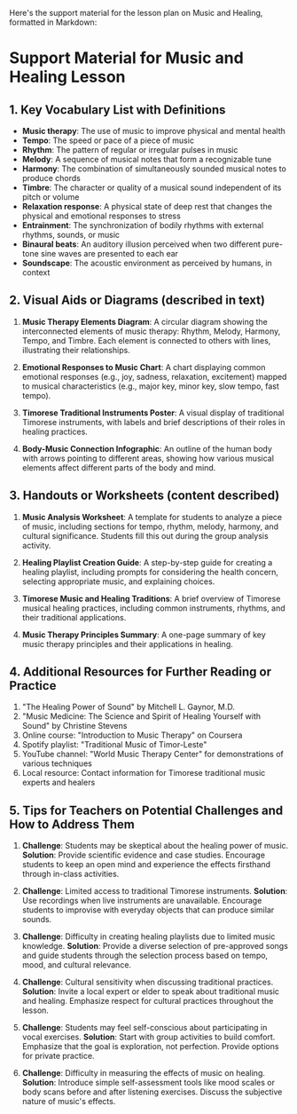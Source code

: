 Here's the support material for the lesson plan on Music and Healing, formatted in Markdown:

# Support Material for Music and Healing Lesson

## 1. Key Vocabulary List with Definitions

- **Music therapy**: The use of music to improve physical and mental health
- **Tempo**: The speed or pace of a piece of music
- **Rhythm**: The pattern of regular or irregular pulses in music
- **Melody**: A sequence of musical notes that form a recognizable tune
- **Harmony**: The combination of simultaneously sounded musical notes to produce chords
- **Timbre**: The character or quality of a musical sound independent of its pitch or volume
- **Relaxation response**: A physical state of deep rest that changes the physical and emotional responses to stress
- **Entrainment**: The synchronization of bodily rhythms with external rhythms, sounds, or music
- **Binaural beats**: An auditory illusion perceived when two different pure-tone sine waves are presented to each ear
- **Soundscape**: The acoustic environment as perceived by humans, in context

## 2. Visual Aids or Diagrams (described in text)

1. **Music Therapy Elements Diagram**: A circular diagram showing the interconnected elements of music therapy: Rhythm, Melody, Harmony, Tempo, and Timbre. Each element is connected to others with lines, illustrating their relationships.

2. **Emotional Responses to Music Chart**: A chart displaying common emotional responses (e.g., joy, sadness, relaxation, excitement) mapped to musical characteristics (e.g., major key, minor key, slow tempo, fast tempo).

3. **Timorese Traditional Instruments Poster**: A visual display of traditional Timorese instruments, with labels and brief descriptions of their roles in healing practices.

4. **Body-Music Connection Infographic**: An outline of the human body with arrows pointing to different areas, showing how various musical elements affect different parts of the body and mind.

## 3. Handouts or Worksheets (content described)

1. **Music Analysis Worksheet**: A template for students to analyze a piece of music, including sections for tempo, rhythm, melody, harmony, and cultural significance. Students fill this out during the group analysis activity.

2. **Healing Playlist Creation Guide**: A step-by-step guide for creating a healing playlist, including prompts for considering the health concern, selecting appropriate music, and explaining choices.

3. **Timorese Music and Healing Traditions**: A brief overview of Timorese musical healing practices, including common instruments, rhythms, and their traditional applications.

4. **Music Therapy Principles Summary**: A one-page summary of key music therapy principles and their applications in healing.

## 4. Additional Resources for Further Reading or Practice

1. "The Healing Power of Sound" by Mitchell L. Gaynor, M.D.
2. "Music Medicine: The Science and Spirit of Healing Yourself with Sound" by Christine Stevens
3. Online course: "Introduction to Music Therapy" on Coursera
4. Spotify playlist: "Traditional Music of Timor-Leste"
5. YouTube channel: "World Music Therapy Center" for demonstrations of various techniques
6. Local resource: Contact information for Timorese traditional music experts and healers

## 5. Tips for Teachers on Potential Challenges and How to Address Them

1. **Challenge**: Students may be skeptical about the healing power of music.
   **Solution**: Provide scientific evidence and case studies. Encourage students to keep an open mind and experience the effects firsthand through in-class activities.

2. **Challenge**: Limited access to traditional Timorese instruments.
   **Solution**: Use recordings when live instruments are unavailable. Encourage students to improvise with everyday objects that can produce similar sounds.

3. **Challenge**: Difficulty in creating healing playlists due to limited music knowledge.
   **Solution**: Provide a diverse selection of pre-approved songs and guide students through the selection process based on tempo, mood, and cultural relevance.

4. **Challenge**: Cultural sensitivity when discussing traditional practices.
   **Solution**: Invite a local expert or elder to speak about traditional music and healing. Emphasize respect for cultural practices throughout the lesson.

5. **Challenge**: Students may feel self-conscious about participating in vocal exercises.
   **Solution**: Start with group activities to build comfort. Emphasize that the goal is exploration, not perfection. Provide options for private practice.

6. **Challenge**: Difficulty in measuring the effects of music on healing.
   **Solution**: Introduce simple self-assessment tools like mood scales or body scans before and after listening exercises. Discuss the subjective nature of music's effects.